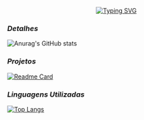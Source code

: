 <div align = "center">

<a href="https://git.io/typing-svg"><img src="https://readme-typing-svg.herokuapp.com?font=Goblin+Monster&weight=700&size=30&pause=1000&color=F7A024&width=435&lines=Bem+vindo+ao+meu+GITHUB" alt="Typing SVG" /></a>
</div>

### *Detalhes*

![Anurag's GitHub stats](https://github-readme-stats.vercel.app/api?username=jefelipe&show_icons=true&theme=radical)

### *Projetos*

[![Readme Card](https://github-readme-stats.vercel.app/api/pin/?username=jefelipe&repo=TikTokClone-JornadaDev&theme=radical)](https://github.com/jefelipe/TikTokClone-JornadaDev) 


### *Linguagens Utilizadas*
[![Top Langs](https://github-readme-stats.vercel.app/api/top-langs/?username=jefelipe&layout=compact&theme=radical)](https://github.com/anuraghazra/github-readme-stats)
